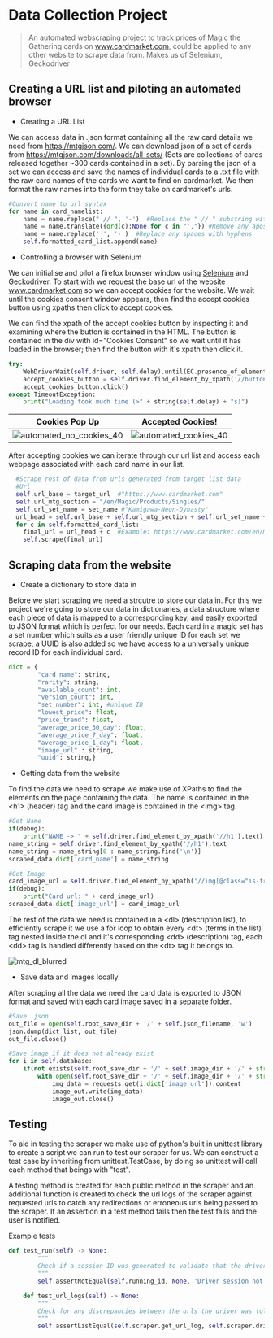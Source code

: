 # Data Collection Project

> An automated webscraping project to track prices of Magic the Gathering cards on www.cardmarket.com, could be applied to any other website to scrape data from. Makes us of Selenium, Geckodriver

## Creating a URL list and piloting an automated browser

- Creating a URL List

We can access data in .json format containing all the raw card details we need from https://mtgjson.com/. We can download json of a set of cards from https://mtgjson.com/downloads/all-sets/ (Sets are collections of cards released together ~300 cards contained in a set). By parsing the json of a set we can access and save the names of individual cards to a .txt file with the raw card names of the cards we want to find on cardmarket. We then format the raw names into the form they take on cardmarket's urls.


```python
#Convert name to url syntax
for name in card_namelist:
    name = name.replace(" // ", '-')  #Replace the " // " substring with a hyphen
    name = name.translate({ord(c):None for c in "',"}) #Remove any apostrophes or commas in the string
    name = name.replace(' ', '-')  #Replace any spaces with hyphens
    self.formatted_card_list.append(name)
```

- Controlling a browser with Selenium

We can initialise and pilot a firefox browser window using [Selenium](https://www.selenium.dev/documentation/webdriver/) and [Geckodriver](https://github.com/mozilla/geckodriver/releases). To start with we request the base url of the website www.cardmarket.com so we can accept cookies for the website. We wait until the cookies consent window appears, then find the accept cookies button using xpaths then click to accept cookies. 

We can find the xpath of the accept cookies button by inspecting it and examining where the button is contained in the HTML. The button is contained in the div with id="Cookies Consent" so we wait until it has loaded in the browser; then find the button with it's xpath then click it. 


```python
try: 
    WebDriverWait(self.driver, self.delay).until(EC.presence_of_element_located((By.XPATH, '//div[@id="CookiesConsent"]')))
    accept_cookies_button = self.driver.find_element_by_xpath('//button[@aria-label="Accept All Cookies"]')
    accept_cookies_button.click()
except TimeoutException:
    print("Loading took much time (>" + string(self.delay) + "s)")

```

Cookies Pop Up | Accepted Cookies!
:-------------------------:|:-------------------------:
![automated_no_cookies_40](https://user-images.githubusercontent.com/36233522/159569096-bb9e6284-db9a-4178-99f8-81f380a2d7b7.png)  |  ![automated_cookies_40](https://user-images.githubusercontent.com/36233522/159569109-04fc6134-ec25-4c02-b6c6-ef2fc4e869c2.png)

After accepting cookies we can iterate through our url list and access each webpage associated with each card name in our list.

```python
  #Scrape rest of data from urls generated from target list data
  #Url
  self.url_base = target_url  #"https://www.cardmarket.com"
  self.url_mtg_section = "/en/Magic/Products/Singles/"
  self.url_set_name = set_name #"Kamigawa-Neon-Dynasty"
  url_head = self.url_base + self.url_mtg_section + self.url_set_name + "/"
  for c in self.formatted_card_list:
    final_url = url_head + c  #Example: https://www.cardmarket.com/en/Magic/Products/Singles/Kamigawa-Neon-Dynasty/Ancestral-Katana
    self.scrape(final_url)
```



## Scraping data from the website

- Create a dictionary to store data in 

Before we start scraping we need a strcutre to store our data in. For this we project we're going to store our data in dictionaries, a data structure where each piece of data is mapped to a corresponding key, and easily exported to JSON format which is perfect for our needs. Each card in a magic set has a set number which suits as a user friendly unique ID for each set we scrape, a UUID is also added so we have access to a universally unique record ID for each individual card.

```python
dict = {
        "card_name": string,
        "rarity": string,
        "available_count": int,
        "version_count": int,
        "set_number": int, #unique ID
        "lowest_price": float,
        "price_trend": float,
        "average_price_30_day": float,
        "average_price_7_day": float,
        "average_price_1_day": float,
        "image_url" : string,
        "uuid": string,}
```

- Getting data from the website

To find the data we need to scrape we make use of XPaths to find the elements on the page containing the data. The name is contained in the &lt;h1> (header) tag and the card image is contained in the &lt;img> tag. 

```python
#Get Name
if(debug):
    print("NAME -> " + self.driver.find_element_by_xpath('//h1').text)
name_string = self.driver.find_element_by_xpath('//h1').text
name_string = name_string[0 : name_string.find('\n')]
scraped_data.dict['card_name'] = name_string

#Get Image
card_image_url = self.driver.find_element_by_xpath('//img[@class="is-front"]').get_attribute("src")
if(debug):
    print("Card url: " + card_image_url)            
scraped_data.dict['image_url'] = card_image_url
```

The rest of the data we need is contained in a &lt;dl> (description list), to efficiently scrape it we use a for loop to obtain every &lt;dt> (terms in the list) tag nested inside the dl and it's corresponding &lt;dd> (description) tag, each &lt;dd> tag is handled differently based on the &lt;dt> tag it belongs to.

![mtg_dl_blurred](https://user-images.githubusercontent.com/36233522/160681462-52cf134f-345d-4fde-b0e8-2b8676e6aed0.png)

- Save data and images locally

After scraping all the data we need the card data is exported to JSON format and saved with each card image saved in a separate folder.

```python
#Save .json
out_file = open(self.root_save_dir + '/' + self.json_filename, 'w')
json.dump(dict_list, out_file)
out_file.close()

#Save image if it does not already exist
for i in self.database:
    if(not exists(self.root_save_dir + '/' + self.image_dir + '/' + str(i.dict['set_number']) + '.jpg')):        
        with open(self.root_save_dir + '/' + self.image_dir + '/' + str(i.dict['set_number']) + '.jpg', 'wb') as image_out:
            img_data = requests.get(i.dict['image_url']).content
            image_out.write(img_data)
            image_out.close()
```

## Testing

To aid in testing the scraper we make use of python's built in unittest library to create a script we can run to test our scraper for us. We can construct a test case by inheriting from unittest.TestCase, by doing so unittest will call each method that beings with "test".

A testing method is created for each public method in the scraper and an additional function is created to check the url logs of the scraper against requested urls to catch any redirections or erroneous urls being passed to the scraper. If an assertion in a test method fails then the test fails and the user is notified.

Example tests
```python
def test_run(self) -> None:
        """
        Check if a session ID was generated to validate that the driver was created succesfully
        """
        self.assertNotEqual(self.running_id, None, 'Driver session not created successfully')   #Make sure the driver session != 'None'

    def test_url_logs(self) -> None:
        """
        Check for any discrepancies between the urls the driver was told to request and those that it visited
        """
        self.assertListEqual(self.scraper.get_url_log, self.scraper.driver_url_log, 'URL Log discrepancy') #Check the urls the driver accessed are the same as the target urls
```
